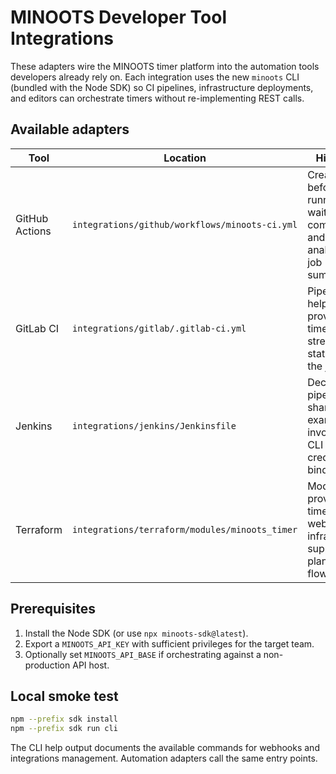 # MINOOTS Developer Tool Integrations

These adapters wire the MINOOTS timer platform into the automation tools developers already rely on. Each integration uses the new `minoots` CLI (bundled with the Node SDK) so CI pipelines, infrastructure deployments, and editors can orchestrate timers without re-implementing REST calls.

## Available adapters

| Tool | Location | Highlights |
| --- | --- | --- |
| GitHub Actions | `integrations/github/workflows/minoots-ci.yml` | Create timers before long-running jobs, wait for completion, and publish analytics to job summaries. |
| GitLab CI | `integrations/gitlab/.gitlab-ci.yml` | Pipeline stage helpers for provisioning timers and streaming status back to the job log. |
| Jenkins | `integrations/jenkins/Jenkinsfile` | Declarative pipeline shared library example invoking the CLI with credential bindings. |
| Terraform | `integrations/terraform/modules/minoots_timer` | Module that provisions timers and webhooks as infrastructure, supporting plan/apply flows. |

## Prerequisites

1. Install the Node SDK (or use `npx minoots-sdk@latest`).
2. Export a `MINOOTS_API_KEY` with sufficient privileges for the target team.
3. Optionally set `MINOOTS_API_BASE` if orchestrating against a non-production API host.

## Local smoke test

```bash
npm --prefix sdk install
npm --prefix sdk run cli
```

The CLI help output documents the available commands for webhooks and integrations management. Automation adapters call the same entry points.

